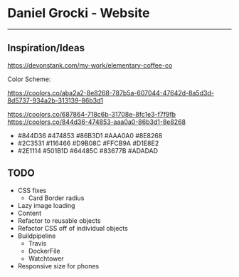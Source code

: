 # Daniel Grocki - Website

---

## Inspiration/Ideas
https://devonstank.com/my-work/elementary-coffee-co

Color Scheme:

https://coolors.co/aba2a2-8e8268-787b5a-607044-47642d-8a5d3d-8d5737-934a2b-313139-86b3d1

https://coolors.co/687864-718c6b-31708e-8fc1e3-f7f9fb
https://coolors.co/844d36-474853-aaa0a0-86b3d1-8e8268

- #844D36
#474853
#86B3D1
#AAA0A0
#8E8268
- #2C3531
#116466
#D9B08C
#FFCB9A
#D1E8E2
- #2E1114
#501B1D
#64485C
#83677B
#ADADAD

## TODO
- CSS fixes
  - Card Border radius
- Lazy image loading
- Content
- Refactor to reusable objects
- Refactor CSS off of individual objects
- Buildpipeline
  - Travis
  - DockerFile
  - Watchtower
- Responsive size for phones


